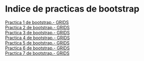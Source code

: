 # Indice de practicas de bootstrap
<a href="https://myriambp.github.io/new.html">Practica 1 de bootstrap.- GRIDS</a><br>
<a href="https://myriambp.github.io/old.html">Practica 2 de bootstrap.- GRIDS</a><br>
<a href="https://myriambp.github.io/practica1bootstrap.html">Practica 3 de bootstrap.- GRIDS</a><br>
<a href="https://myriambp.github.io/myriamyshimizu.html">Practica 4 de bootstrap.- GRIDS</a><br>
<a href="https://myriambp.github.io/practica1bootstrap.html">Practica 5 de bootstrap.- GRIDS</a><br>
<a href="https://myriambp.github.io/hello.html">Practica 6 de bootstrap.- GRIDS</a><br>
<a href="https://myriambp.github.io/helloa.html">Practica 7 de bootstrap.- GRIDS</a><br>
